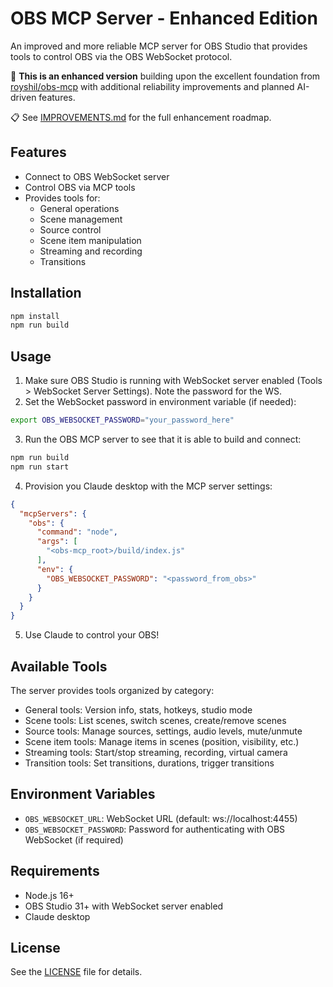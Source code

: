 # OBS MCP Server - Enhanced Edition

An improved and more reliable MCP server for OBS Studio that provides tools to control OBS via the OBS WebSocket protocol.

🚀 **This is an enhanced version** building upon the excellent foundation from [royshil/obs-mcp](https://github.com/royshil/obs-mcp) with additional reliability improvements and planned AI-driven features.

📋 See [IMPROVEMENTS.md](IMPROVEMENTS.md) for the full enhancement roadmap.

## Features

- Connect to OBS WebSocket server
- Control OBS via MCP tools
- Provides tools for:
  - General operations
  - Scene management
  - Source control
  - Scene item manipulation
  - Streaming and recording
  - Transitions

## Installation

```bash
npm install
npm run build
```

## Usage

1. Make sure OBS Studio is running with WebSocket server enabled (Tools > WebSocket Server Settings). Note the password for the WS.
2. Set the WebSocket password in environment variable (if needed):

```bash
export OBS_WEBSOCKET_PASSWORD="your_password_here"
```

3. Run the OBS MCP server to see that it is able to build and connect:

```bash
npm run build
npm run start
```

4. Provision you Claude desktop with the MCP server settings:

```json
{
  "mcpServers": {
    "obs": {
      "command": "node",
      "args": [
        "<obs-mcp_root>/build/index.js"
      ],
      "env": {
        "OBS_WEBSOCKET_PASSWORD": "<password_from_obs>"
      }
    }
  }
}
```

5. Use Claude to control your OBS!

## Available Tools

The server provides tools organized by category:

- General tools: Version info, stats, hotkeys, studio mode
- Scene tools: List scenes, switch scenes, create/remove scenes
- Source tools: Manage sources, settings, audio levels, mute/unmute
- Scene item tools: Manage items in scenes (position, visibility, etc.)
- Streaming tools: Start/stop streaming, recording, virtual camera
- Transition tools: Set transitions, durations, trigger transitions

## Environment Variables

- `OBS_WEBSOCKET_URL`: WebSocket URL (default: ws://localhost:4455)
- `OBS_WEBSOCKET_PASSWORD`: Password for authenticating with OBS WebSocket (if required)

## Requirements

- Node.js 16+
- OBS Studio 31+ with WebSocket server enabled
- Claude desktop

## License

See the [LICENSE](LICENSE) file for details.